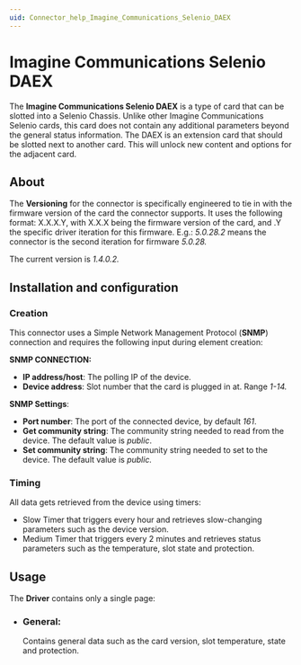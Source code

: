 ```yaml
---
uid: Connector_help_Imagine_Communications_Selenio_DAEX
---
```


# Imagine Communications Selenio DAEX

The **Imagine Communications Selenio DAEX** is a type of card that can be slotted into a Selenio Chassis. Unlike other Imagine Communications Selenio cards, this card does not contain any additional parameters beyond the general status information. The DAEX is an extension card that should be slotted next to another card. This will unlock new content and options for the adjacent card.

## About

The **Versioning** for the connector is specifically engineered to tie in with the firmware version of the card the connector supports. It uses the following format: X.X.X.Y, with X.X.X being the firmware version of the card, and .Y the specific driver iteration for this firmware. E.g.: *5.0.28.2* means the connector is the second iteration for firmware *5.0.28.*

The current version is *1.4.0.2.*

## Installation and configuration

### Creation

This connector uses a Simple Network Management Protocol (**SNMP**) connection and requires the following input during element creation:

**SNMP CONNECTION:**

- **IP address/host**: The polling IP of the device.
- **Device address**: Slot number that the card is plugged in at. Range *1-14.*

**SNMP Settings**:

- **Port number**: The port of the connected device, by default *161*.
- **Get community string**: The community string needed to read from the device. The default value is *public*.
- **Set community string**: The community string needed to set to the device. The default value is *public.*

### Timing

All data gets retrieved from the device using timers:

- Slow Timer that triggers every hour and retrieves slow-changing parameters such as the device version.
- Medium Timer that triggers every 2 minutes and retrieves status parameters such as the temperature, slot state and protection.

## Usage

The **Driver** contains only a single page:

- ### General:

  Contains general data such as the card version, slot temperature, state and protection.
